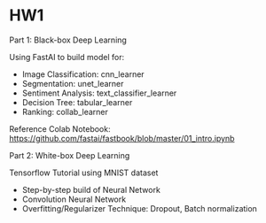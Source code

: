 # HW1

Part 1: Black-box Deep Learning

Using FastAI to build model for:
* Image Classification: cnn_learner
* Segmentation: unet_learner
* Sentiment Analysis: text_classifier_learner
* Decision Tree: tabular_learner
* Ranking: collab_learner

Reference Colab Notebook: https://github.com/fastai/fastbook/blob/master/01_intro.ipynb

Part 2: White-box Deep Learning

Tensorflow Tutorial using MNIST dataset
* Step-by-step build of Neural Network
* Convolution Neural Network
* Overfitting/Regularizer Technique: Dropout, Batch normalization
